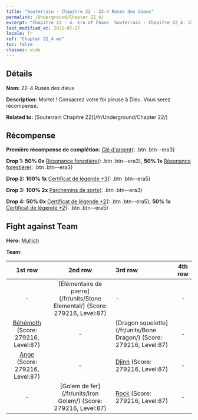 ```yaml
---
title: "Souterrain - Chapitre 22 - 22-4 Ruses des dieux"
permalink: /Underground/Chapter 22_4/
excerpt: "Chapitre 22 - 4. Era of Chaos  Souterrain - Chapitre 22_4. 22-4 Ruses des dieux"
last_modified_at: 2021-07-27
locale: fr
ref: "Chapter 22_4.md"
toc: false
classes: wide
---
```


## Détails

 **Nom:** 22-4 Ruses des dieux

 **Description:** Mortel ! Consacrez votre foi pieuse à Dieu. Vous serez récompensé.

 **Related to:** [Souterrain Chapitre 22](/fr/Underground/Chapter 22/)

## Récompense

 **Première récompense de complétion:** [Clé d'argent](/ItemsFR/con_693/){: .btn .btn--era3}

 **Drop 1:** **50% 0x** [Résonance forestière](/ItemsFR/her_465/){: .btn .btn--era3}, **50% 1x** [Résonance forestière](/ItemsFR/her_465/){: .btn .btn--era3}

 **Drop 2:** **100% 1x** [Certificat de légende +3](/ItemsFR/mat_88/){: .btn .btn--era5}

 **Drop 3:** **100% 2x** [Parchemins de sorts](/ItemsFR/con_694/){: .btn .btn--era3}

 **Drop 4:** **50% 0x** [Certificat de légende +2](/ItemsFR/mat_81/){: .btn .btn--era5}, **50% 1x** [Certificat de légende +2](/ItemsFR/mat_81/){: .btn .btn--era5}


## Fight against Team
 **Hero:** [Mullich](/fr/heroes/Mullich/)

 **Team:**


  | 1st row | 2nd row | 3rd row | 4th row |
  |:----:|:----:|:----|:----:|
  | - | [Élémentaire de pierre](/fr/units/Stone Elemental/) (Score: 279216, Level:87)  | - | - |
  | [Béhémoth](/fr/units/Behemoth/) (Score: 279216, Level:87)  | - | [Dragon squelette](/fr/units/Bone Dragon/) (Score: 279216, Level:87)  | - |
  | [Ange](/fr/units/Angel/) (Score: 279216, Level:87)  | - | [Djinn](/fr/units/Genie/) (Score: 279216, Level:87)  | - |
  | - | [Golem de fer](/fr/units/Iron Golem/) (Score: 279216, Level:87)  | [Rock](/fr/units/Roc/) (Score: 279216, Level:87)  | - |


